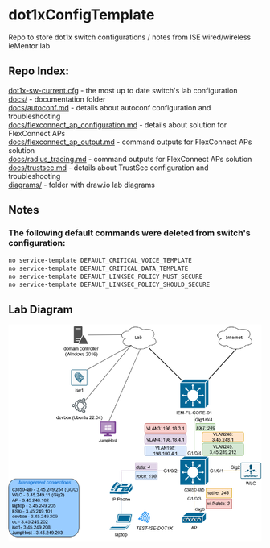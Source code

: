 # dot1xConfigTemplate
Repo to store dot1x switch configurations / notes from ISE wired/wireless ieMentor lab

## Repo Index:
[dot1x-sw-current.cfg](https://github.com/jc-krylatskoe/dot1xConfigTemplate/blob/main/dot1x-sw-current.cfg) - the most up to date switch's lab configuration<br>
[docs/](https://github.com/jc-krylatskoe/dot1xConfigTemplate/tree/main/docs) - documentation folder<br>
[docs/autoconf.md](https://github.com/jc-krylatskoe/dot1xConfigTemplate/blob/main/docs/autoconf.md) - details about autoconf configuration and troubleshooting<br>
[docs/flexconnect_ap_configuration.md](https://github.com/jc-krylatskoe/dot1xConfigTemplate/blob/main/docs/flexconnect_ap_configuration.md) - details about solution for FlexConnect APs<br>
[docs/flexconnect_ap_output.md](https://github.com/jc-krylatskoe/dot1xConfigTemplate/blob/main/docs/flexconnect_ap_output.md) - command outputs for FlexConnect APs solution<br>
[docs/radius_tracing.md](https://github.com/jc-krylatskoe/dot1xConfigTemplate/blob/main/docs/radius_tracing.md) - command outputs for FlexConnect APs solution<br>
[docs/trustsec.md](https://github.com/jc-krylatskoe/dot1xConfigTemplate/blob/main/docs/trustsec.md) - details about TrustSec configuration and troubleshooting<br>
[diagrams/](https://github.com/jc-krylatskoe/dot1xConfigTemplate/tree/main/diagrams) - folder with draw.io lab diagrams<br>


## Notes
### The following default commands were deleted from switch's configuration:
```
no service-template DEFAULT_CRITICAL_VOICE_TEMPLATE
no service-template DEFAULT_CRITICAL_DATA_TEMPLATE
no service-template DEFAULT_LINKSEC_POLICY_MUST_SECURE
no service-template DEFAULT_LINKSEC_POLICY_SHOULD_SECURE
```

## Lab Diagram
<img src="https://github.com/jc-krylatskoe/dot1xConfigTemplate/blob/main/diagrams/ieMentor_lab.drawio.png"/>
